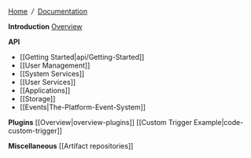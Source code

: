[Home](Home) &nbsp;*/*&nbsp; [Documentation](Documentation)

**Introduction**
 [Overview](overview)

**API**
 * [[Getting Started|api/Getting-Started]]
 * [[User Management]]
 * [[System Services]]
 * [[User Services]]
 * [[Applications]]
 * [[Storage]]
 * [[Events|The-Platform-Event-System]]

**Plugins**
 [[Overview|overview-plugins]]
 [[Custom Trigger Example|code-custom-trigger]]

**Miscellaneous**
 [[Artifact repositories]]
